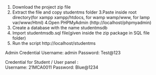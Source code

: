 1. Download the project zip file
2. Extract the file and copy studentms folder
3.Paste inside root directory(for xampp xampp/htdocs, for wamp wamp/www, for lamp var/www/Html)
4.Open PHPMyAdmin (http://localhost/phpmyadmin)
5. Create a database with the name  studentmsdb
6. Import studentmsdb.sql file(given inside the zip package in SQL file folder)
7. Run the script http://localhost/studentms

Admin Credential
Username: admin
Password: Test@123

Credential for Student / User panel :        
Username: 21MCA0011
Password: Blue@1234
